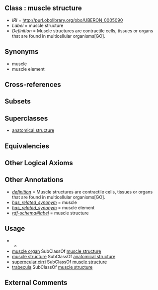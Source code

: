 
## Class : muscle structure

 * *IRI* = http://purl.obolibrary.org/obo/UBERON_0005090
 * *Label* = muscle structure
 * *Definition* = Muscle structures are contractile cells, tissues or organs that are found in multicellular organisms[GO].

## Synonyms

 * muscle
 * muscle element

## Cross-references


## Subsets


## Superclasses

 * [anatomical structure](../../UBERON/61/UBERON_0000061.md)

## Equivalencies


## Other Logical Axioms


## Other Annotations

 * *[definition](../../IAO/15/IAO_0000115.md)* = Muscle structures are contractile cells, tissues or organs that are found in multicellular organisms[GO].
 * *[has_related_synonym](../../ym/oboInOwl#hasRelatedSynonym.md)* = muscle
 * *[has_related_synonym](../../ym/oboInOwl#hasRelatedSynonym.md)* = muscle element
 * *[rdf-schema#label](../../el/rdf-schema#label.md)* = muscle structure

## Usage

 * -
 * [muscle organ](../../UBERON/30/UBERON_0001630.md) SubClassOf [muscle structure](../../UBERON/90/UBERON_0005090.md)
 * [muscle structure](../../UBERON/90/UBERON_0005090.md) SubClassOf [anatomical structure](../../UBERON/61/UBERON_0000061.md)
 * [superocular cirri](../../CEPH/53/CEPH_0000253.md) SubClassOf [muscle structure](../../UBERON/90/UBERON_0005090.md)
 * [trabecula](../../CEPH/67/CEPH_0000267.md) SubClassOf [muscle structure](../../UBERON/90/UBERON_0005090.md)

## External Comments


